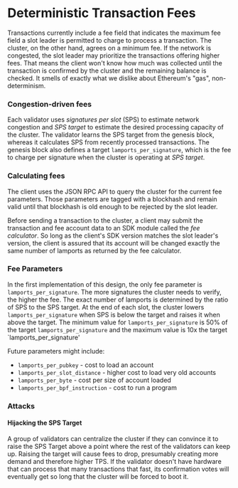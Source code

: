 # Deterministic Transaction Fees

Transactions currently include a fee field that indicates the maximum fee field
a slot leader is permitted to charge to process a transaction. The cluster, on
the other hand, agrees on a minimum fee. If the network is congested, the slot
leader may prioritize the transactions offering higher fees. That means the
client won't know how much was collected until the transaction is confirmed by
the cluster and the remaining balance is checked. It smells of exactly what we
dislike about Ethereum's "gas", non-determinism.

### Congestion-driven fees

Each validator uses *signatures per slot* (SPS) to estimate network congestion
and *SPS target* to estimate the desired processing capacity of the cluster.
The validator learns the SPS target from the genesis block, whereas it
calculates SPS from recently processed transactions.  The genesis block also
defines a target `lamports_per_signature`, which is the fee to charge per
signature when the cluster is operating at *SPS target*.

### Calculating fees

The client uses the JSON RPC API to query the cluster for the current fee
parameters.  Those parameters are tagged with a blockhash and remain valid
until that blockhash is old enough to be rejected by the slot leader.

Before sending a transaction to the cluster, a client may submit the
transaction and fee account data to an SDK module called the *fee calculator*.
So long as the client's SDK version matches the slot leader's version, the
client is assured that its account will be changed exactly the same number of
lamports as returned by the fee calculator.

### Fee Parameters

In the first implementation of this design, the only fee parameter is
`lamports_per_signature`. The more signatures the cluster needs to verify, the
higher the fee. The exact number of lamports is determined by the ratio of SPS
to the SPS target. At the end of each slot, the cluster lowers
`lamports_per_signature` when SPS is below the target and raises it when above
the target.  The minimum value for `lamports_per_signature` is 50% of the target
`lamports_per_signature` and the maximum value is 10x the target
`lamports_per_signature'

Future parameters might include:

* `lamports_per_pubkey` - cost to load an account
* `lamports_per_slot_distance` - higher cost to load very old accounts
* `lamports_per_byte` - cost per size of account loaded
* `lamports_per_bpf_instruction` - cost to run a program

### Attacks

#### Hijacking the SPS Target

A group of validators can centralize the cluster if they can convince it to
raise the SPS Target above a point where the rest of the validators can keep
up. Raising the target will cause fees to drop, presumably creating more demand
and therefore higher TPS. If the validator doesn't have hardware that can
process that many transactions that fast, its confirmation votes will
eventually get so long that the cluster will be forced to boot it.
